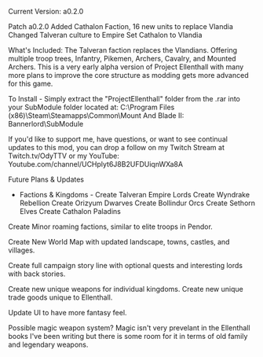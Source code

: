 Current Version: a0.2.0

Patch a0.2.0
Added Cathalon Faction, 16 new units to replace Vlandia
Changed Talveran culture to Empire
Set Cathalon to Vlandia

What's Included:
The Talveran faction replaces the Vlandians. Offering multiple troop trees, Infantry, Pikemen, Archers, Cavalry, and Mounted Archers. This is a very early alpha version of Project Ellenthall with many more plans to improve the core structure as modding gets more advanced for this game.

To Install -
Simply extract the "ProjectEllenthall" folder from the .rar into your SubModule folder located at:
C:\Program Files (x86)\Steam\Steamapps\Common\Mount And Blade II: Bannerlord\SubModule

If you'd like to support me, have questions, or want to see continual updates to this mod, you can drop a follow on my Twitch Stream at Twitch.tv/OdyTTV or my YouTube: Youtube.com/channel/UCHplyt6J8B2UFDUiqnWXa8A

Future Plans & Updates

- Factions & Kingdoms - 
Create Talveran Empire Lords
Create Wyndrake Rebellion
Create Orizyum Dwarves
Create Bollindur Orcs
Create Sethorn Elves
Create Cathalon Paladins

Create Minor roaming factions, similar to elite troops in Pendor.

Create New World Map with updated landscape, towns, castles, and villages.

Create full campaign story line with optional quests and interesting lords with back stories.

Create new unique weapons for individual kingdoms.
Create new unique trade goods unique to Ellenthall.

Update UI to have more fantasy feel.

Possible magic weapon system? Magic isn't very prevelant in the Ellenthall books I've been writing but there is some room for it in terms of old family and legendary weapons.
